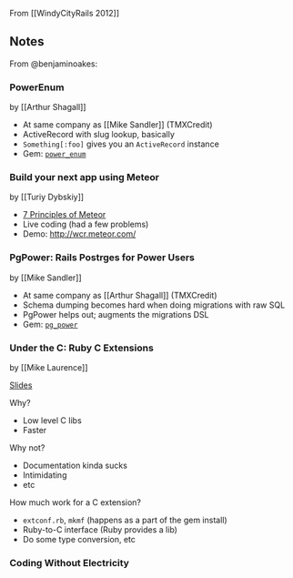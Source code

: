 From [[WindyCityRails 2012]]

## Notes

From @benjaminoakes:

### PowerEnum 

by [[Arthur Shagall]]

* At same company as [[Mike Sandler]] (TMXCredit)
* ActiveRecord with slug lookup, basically
* `Something[:foo]` gives you an `ActiveRecord` instance
* Gem: [`power_enum`](http://rubygems.org/gems/power_enum)

### Build your next app using Meteor

by [[Turiy Dybskiy]]

* [7 Principles of Meteor](http://docs.meteor.com/#sevenprinciples)
* Live coding (had a few problems)
* Demo: http://wcr.meteor.com/

### PgPower: Rails Postrges for Power Users

by [[Mike Sandler]]

* At same company as [[Arthur Shagall]] (TMXCredit)
* Schema dumping becomes hard when doing migrations with raw SQL
* PgPower helps out; augments the migrations DSL
* Gem: [`pg_power`](http://rubygems.org/gems/pg_power)

### Under the C: Ruby C Extensions

by [[Mike Laurence]]

[Slides](http://under-the-c.deepworldgame.com/)

Why?

* Low level C libs
* Faster

Why not?

* Documentation kinda sucks
* Intimidating
* etc

How much work for a C extension?

* `extconf.rb`, `mkmf` (happens as a part of the gem install)
* Ruby-to-C interface (Ruby provides a lib)
* Do some type conversion, etc

### Coding Without Electricity
